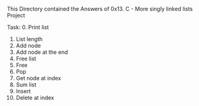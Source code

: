 This Directory contained the Answers of 0x13. C - More singly linked lists Project


Task:
0. Print list 
1. List length 
2. Add node 
3. Add node at the end 
4. Free list 
5. Free 
6. Pop 
7. Get node at index 
8. Sum list 
9. Insert 
10. Delete at index 






